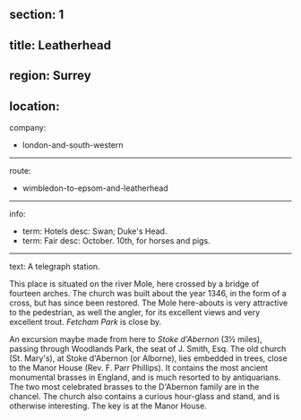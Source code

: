 section: 1
----
title: Leatherhead
----
region: Surrey
----
location: 
----
company:
- london-and-south-western
----
route:
- wimbledon-to-epsom-and-leatherhead
----
info:
- term: Hotels
  desc: Swan; Duke's Head.
- term: Fair
  desc: October. 10th, for horses and pigs.
----
text: A telegraph station.

This place is situated on the river Mole, here crossed by a bridge of fourteen arches. The church was built about the year 1346, in the form of a cross, but has since been restored. The Mole here-abouts is very attractive to the pedestrian, as well the angler, for its excellent views and very excellent trout. *Fetcham Park* is close by.

An excursion maybe made from here to *Stoke d'Abernon* (3½ miles), passing through Woodlands Park, the seat of J. Smith, Esq. The old church (St. Mary's), at Stoke d'Abernon (or Alborne), lies embedded in trees, close to the Manor House (Rev. F. Parr Phillips). It contains the most ancient monumental brasses in England, and is much resorted to by antiquarians. The two most celebrated brasses to the D'Abernon family are in the chancel. The church also contains a curious hour-glass and stand, and is otherwise interesting. The key is at the Manor House.
